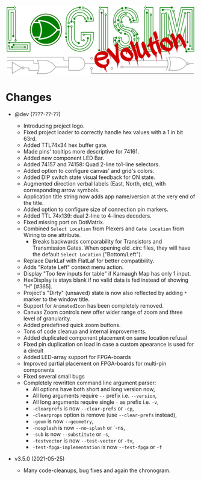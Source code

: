 [![Logisim-evolution](artwork/logisim-evolution-logo.svg)](https://github.com/logisim-evolution/logisim-evolution)

# Changes #

* @dev (????-??-??)
  * Introducing project logo.
  * Fixed project loader to correctly handle hex values with a 1 in bit 63rd.
  * Added TTL74x34 hex buffer gate.
  * Made pins' tooltips more descriptive for 74161.
  * Added new component LED Bar.
  * Added 74157 and 74158: Quad 2-line to1-line selectors.
  * Added option to configure canvas' and grid's colors.
  * Added DIP switch state visual feedback for ON state.
  * Augmented direction verbal labels (East, North, etc), with corresponding arrow symbols.
  * Application title string now adds app name/version at the very end of the title.
  * Added option to configure size of connection pin markers.
  * Added TTL 74x139: dual 2-line to 4-lines decoders.
  * Fixed missing port on DotMatrix.
  * Combined `Select Location` from Plexers and `Gate Location` from Wiring to one attribute.
    * Breaks backwards comparability for Transistors and Transmission Gates.
      When opening old .circ files, they will have the default `Select Location` ("Bottom/Left").
  * Replace DarkLaf with FlatLaf for better compatibility.
  * Adds "Rotate Left" context menu action.
  * Display "Too few inputs for table" if Karnaugh Map has only 1 input.
  * HexDisplay is stays blank if no valid data is fed instead of showing "H" [#365].
  * Project's "Dirty" (unsaved) state is now also reflected by adding `*` marker to the window title.
  * Support for `AnimatedIcon` has been completely removed.
  * Canvas Zoom controls new offer wider range of zoom and three level of granularity.
  * Added predefined quick zoom buttons.
  * Tons of code cleanup and internal improvements.
  * Added duplicated component placement on same location refusal
  * Fixed pin duplication on load in case a custom apearance is used for a circuit
  * Added LED-array support for FPGA-boards
  * Improved partial placement on FPGA-boards for multi-pin components
  * Fixed several small bugs
  * Completely rewritten command line argument parser:
    * All options have both short and long version now,
    * All long arguments require `--` prefix i.e. `--version`,
    * All long arguments require single `-` as prefix i.e. `-v`,
    * `-clearprefs` is now `--clear-prefs` or `-cp`,
    * `-clearprops` option is remove (use `--clear-prefs` instead),
    * `-geom` is now `--geometry`,
    * `-nosplash` is now `--no-splash` or `-ns,
    * `-sub` is now `--substitute` or `-s`,
    * `-testvector` is now `--test-vector` or `-tv`,
    * `-test-fpga-implementation` is now `--test-fpga` or `-f`

* v3.5.0 (2021-05-25)
  * Many code-cleanups, bug fixes and again the chronogram.
